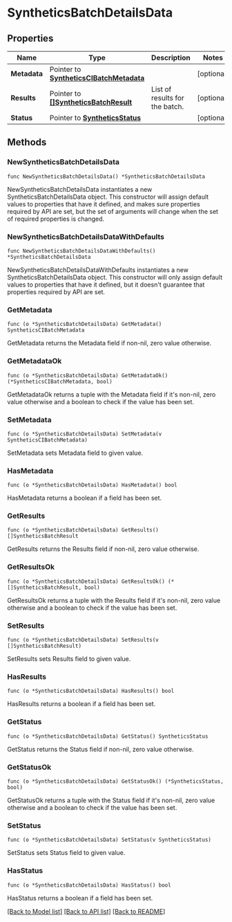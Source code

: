 # SyntheticsBatchDetailsData

## Properties

Name | Type | Description | Notes
---- | ---- | ----------- | ------
**Metadata** | Pointer to [**SyntheticsCIBatchMetadata**](SyntheticsCIBatchMetadata.md) |  | [optional] 
**Results** | Pointer to [**[]SyntheticsBatchResult**](SyntheticsBatchResult.md) | List of results for the batch. | [optional] 
**Status** | Pointer to [**SyntheticsStatus**](SyntheticsStatus.md) |  | [optional] 

## Methods

### NewSyntheticsBatchDetailsData

`func NewSyntheticsBatchDetailsData() *SyntheticsBatchDetailsData`

NewSyntheticsBatchDetailsData instantiates a new SyntheticsBatchDetailsData object.
This constructor will assign default values to properties that have it defined,
and makes sure properties required by API are set, but the set of arguments
will change when the set of required properties is changed.

### NewSyntheticsBatchDetailsDataWithDefaults

`func NewSyntheticsBatchDetailsDataWithDefaults() *SyntheticsBatchDetailsData`

NewSyntheticsBatchDetailsDataWithDefaults instantiates a new SyntheticsBatchDetailsData object.
This constructor will only assign default values to properties that have it defined,
but it doesn't guarantee that properties required by API are set.

### GetMetadata

`func (o *SyntheticsBatchDetailsData) GetMetadata() SyntheticsCIBatchMetadata`

GetMetadata returns the Metadata field if non-nil, zero value otherwise.

### GetMetadataOk

`func (o *SyntheticsBatchDetailsData) GetMetadataOk() (*SyntheticsCIBatchMetadata, bool)`

GetMetadataOk returns a tuple with the Metadata field if it's non-nil, zero value otherwise
and a boolean to check if the value has been set.

### SetMetadata

`func (o *SyntheticsBatchDetailsData) SetMetadata(v SyntheticsCIBatchMetadata)`

SetMetadata sets Metadata field to given value.

### HasMetadata

`func (o *SyntheticsBatchDetailsData) HasMetadata() bool`

HasMetadata returns a boolean if a field has been set.

### GetResults

`func (o *SyntheticsBatchDetailsData) GetResults() []SyntheticsBatchResult`

GetResults returns the Results field if non-nil, zero value otherwise.

### GetResultsOk

`func (o *SyntheticsBatchDetailsData) GetResultsOk() (*[]SyntheticsBatchResult, bool)`

GetResultsOk returns a tuple with the Results field if it's non-nil, zero value otherwise
and a boolean to check if the value has been set.

### SetResults

`func (o *SyntheticsBatchDetailsData) SetResults(v []SyntheticsBatchResult)`

SetResults sets Results field to given value.

### HasResults

`func (o *SyntheticsBatchDetailsData) HasResults() bool`

HasResults returns a boolean if a field has been set.

### GetStatus

`func (o *SyntheticsBatchDetailsData) GetStatus() SyntheticsStatus`

GetStatus returns the Status field if non-nil, zero value otherwise.

### GetStatusOk

`func (o *SyntheticsBatchDetailsData) GetStatusOk() (*SyntheticsStatus, bool)`

GetStatusOk returns a tuple with the Status field if it's non-nil, zero value otherwise
and a boolean to check if the value has been set.

### SetStatus

`func (o *SyntheticsBatchDetailsData) SetStatus(v SyntheticsStatus)`

SetStatus sets Status field to given value.

### HasStatus

`func (o *SyntheticsBatchDetailsData) HasStatus() bool`

HasStatus returns a boolean if a field has been set.


[[Back to Model list]](../README.md#documentation-for-models) [[Back to API list]](../README.md#documentation-for-api-endpoints) [[Back to README]](../README.md)


